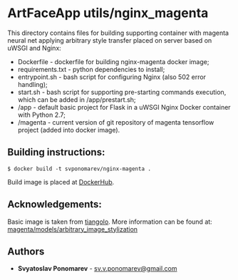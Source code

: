 # ArtFaceApp utils/nginx_magenta

This directory contains files for building supporting container with magenta neural net applying arbitrary style transfer placed on server based on uWSGI and Nginx:
- Dockerfile - dockerfile for building nginx-magenta docker image; 
- requirements.txt - python dependencies to install;
- entrypoint.sh - bash script for configuring Nginx (also 502 error handling);
- start.sh - bash script for supporting pre-starting commands execution, which can be added in /app/prestart.sh;
- /app - default basic project for Flask in a uWSGI Nginx Docker container with Python 2.7; 
- /magenta - current version of git repository of magenta tensorflow project (added into docker image).

## Building instructions:
```
$ docker build -t svponomarev/nginx-magenta .
```

Build image is placed at [DockerHub][1].

## Acknowledgements:

Basic image is taken from [tiangolo][2].
More information can be found at: [magenta/models/arbitrary_image_stylization][3]

## Authors

* **Svyatoslav Ponomarev** - sv.v.ponomarev@gmail.com

[1]: https://hub.docker.com/r/svponomarev/nginx-magenta/
[2]: https://github.com/tiangolo/uwsgi-nginx-docker
[3]: https://github.com/tensorflow/magenta/tree/master/magenta/models/arbitrary_image_stylization



